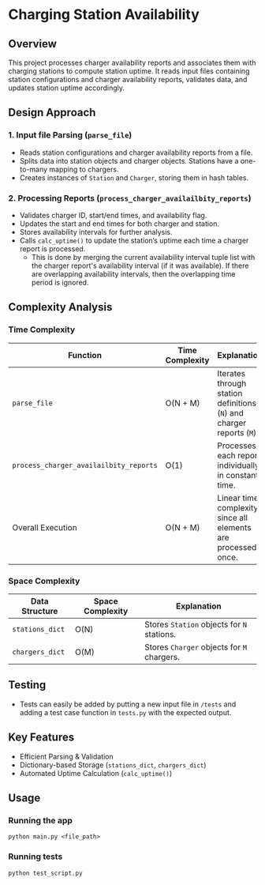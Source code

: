 # Charging Station Availability 

## Overview
This project processes charger availability reports and associates them with charging stations to compute station uptime. It reads input files containing station configurations and charger availability reports, validates data, and updates station uptime accordingly.

## Design Approach

### 1. Input file Parsing (`parse_file`)
- Reads station configurations and charger availability reports from a file.
- Splits data into station objects and charger objects. Stations have a one-to-many mapping to chargers.
- Creates instances of `Station` and `Charger`, storing them in hash tables.

### 2. Processing Reports (`process_charger_availailbity_reports`)
- Validates charger ID, start/end times, and availability flag.
- Updates the start and end times for both charger and station.
- Stores availability intervals for further analysis.
- Calls `calc_uptime()` to update the station’s uptime each time a charger report is processed. 
    - This is done by merging the current availability interval tuple list with the charger report's availability interval (if it was available). If there are overlapping availability intervals, then the overlapping time period is ignored.

## Complexity Analysis

### Time Complexity
| Function | Time Complexity | Explanation |
|----------|----------------|-------------|
| `parse_file` | O(N + M) | Iterates through station definitions (`N`) and charger reports (`M`). |
| `process_charger_availailbity_reports` | O(1) | Processes each report individually in constant time. |
| Overall Execution | O(N + M) | Linear time complexity since all elements are processed once. |

### Space Complexity
| Data Structure | Space Complexity | Explanation |
|---------------|------------------|-------------|
| `stations_dict` | O(N) | Stores `Station` objects for `N` stations. |
| `chargers_dict` | O(M) | Stores `Charger` objects for `M` chargers. |

## Testing
- Tests can easily be added by putting a new input file in ``/tests`` and adding a test case function in ``tests.py`` with the expected output.

## Key Features
- Efficient Parsing & Validation  
- Dictionary-based Storage (`stations_dict`, `chargers_dict`)  
- Automated Uptime Calculation (`calc_uptime()`)  

## Usage

### Running the app
```console
python main.py <file_path>
```
### Running tests
```console
python test_script.py
```

